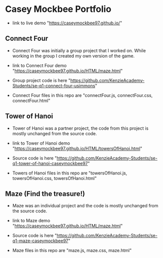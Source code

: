 # Casey Mockbee Portfolio

- link to live demo "https://caseymockbee97.github.io/"

## Connect Four

- Connect Four was initially a group project that I worked on. While working in the group I created my own version of the game.

- link to Connect Four demo "https://caseymockbee97.github.io/HTML/maze.html"

- Group project code is here "https://github.com/KenzieAcademy-Students/se-q1-connect-four-usimmons"

- Connect Four files in this repo are "connectFour.js, connectFour.css, connectFour.html"

## Tower of Hanoi

- Tower of Hanoi was a partner project, the code from this project is mostly unchanged from the source code.

- link to Tower of Hanoi demo "https://caseymockbee97.github.io/HTML/towersOfHanoi.html"

- Source code is here "https://github.com/KenzieAcademy-Students/se-q1-tower-of-hanoi-caseymockbee97"

- Towers of Hanoi files in this repo are "towersOfHanoi.js, towersOfHanoi.css, towersOfHanoi.html"

## Maze (Find the treasure!)

- Maze was an individual project and the code is mostly unchanged from the source code.

- link to Maze demo "https://caseymockbee97.github.io/HTML/maze.html"

- Source code is here "https://github.com/KenzieAcademy-Students/se-q1-maze-caseymockbee97"

- Maze files in this repo are "maze.js, maze.css, maze.html"
